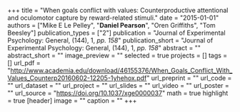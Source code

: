 +++
title = "When goals conflict with values: Counterproductive attentional and oculomotor capture by reward-related stimuli."
date = "2015-01-01"
authors = ["Mike E Le Pelley", "__Daniel Pearson__", "Oren Griffiths", "Tom Beesley"]
publication_types = ["2"]
publication = "Journal of Experimental Psychology: General, (144), 1, _pp. 158_"
publication_short = "Journal of Experimental Psychology: General, (144), 1, _pp. 158_"
abstract = ""
abstract_short = ""
image_preview = ""
selected = true
projects = []
tags = []
url_pdf = "http://www.academia.edu/download/46155376/When_Goals_Conflict_With_Values_Counterp20160602-12205-1yhehox.pdf"
url_preprint = ""
url_code = ""
url_dataset = ""
url_project = ""
url_slides = ""
url_video = ""
url_poster = ""
url_source = "https://doi.org/10.1037/xge0000037"
math = true
highlight = true
[header]
image = ""
caption = ""
+++
